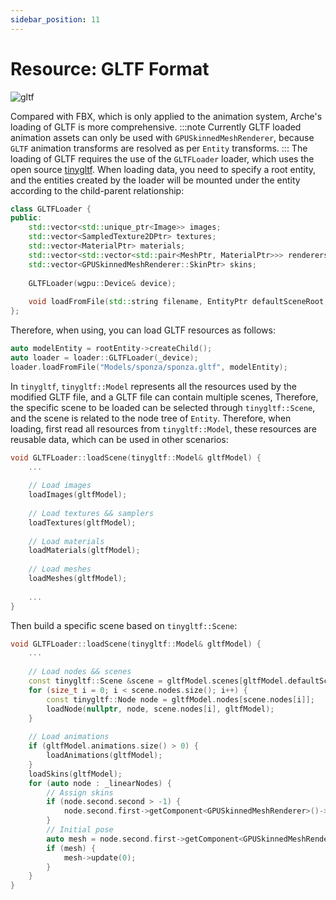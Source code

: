```yaml
---
sidebar_position: 11
---
```


# Resource: GLTF Format
![gltf](https://arched-graphics.oss-cn-shanghai.aliyuncs.com/img/gltf_scene.gif)

Compared with FBX, which is only applied to the animation system, Arche's loading of GLTF is more comprehensive.
:::note 
Currently GLTF loaded animation assets can only be used with `GPUSkinnedMeshRenderer`, because `GLTF` animation
transforms are resolved as per `Entity` transforms.
:::
The loading of GLTF requires the use of the `GLTFLoader` loader, which uses the open
source [tinygltf](https://github.com/syoyo/tinygltf). When loading data, you need to specify a root entity, and the
entities created by the loader will be mounted under the entity according to the child-parent relationship:

````cpp
class GLTFLoader {
public:
    std::vector<std::unique_ptr<Image>> images;
    std::vector<SampledTexture2DPtr> textures;
    std::vector<MaterialPtr> materials;
    std::vector<std::vector<std::pair<MeshPtr, MaterialPtr>>> renderers;
    std::vector<GPUSkinnedMeshRenderer::SkinPtr> skins;
    
    GLTFLoader(wgpu::Device& device);
    
    void loadFromFile(std::string filename, EntityPtr defaultSceneRoot, float scale = 1.0f);
};
````

Therefore, when using, you can load GLTF resources as follows:

````cpp
auto modelEntity = rootEntity->createChild();
auto loader = loader::GLTFLoader(_device);
loader.loadFromFile("Models/sponza/sponza.gltf", modelEntity);
````

In `tinygltf`, `tinygltf::Model` represents all the resources used by the modified GLTF file, and a GLTF file can
contain multiple scenes, Therefore, the specific scene to be loaded can be selected through `tinygltf::Scene`, and the
scene is related to the node tree of `Entity`. Therefore, when loading, first read all resources from `tinygltf::Model`,
these resources are reusable data, which can be used in other scenarios:

```cpp
void GLTFLoader::loadScene(tinygltf::Model& gltfModel) {
    ...
    
    // Load images
    loadImages(gltfModel);
    
    // Load textures && samplers
    loadTextures(gltfModel);
    
    // Load materials
    loadMaterials(gltfModel);
    
    // Load meshes
    loadMeshes(gltfModel);
    
    ...
}
```

Then build a specific scene based on `tinygltf::Scene`:

```cpp
void GLTFLoader::loadScene(tinygltf::Model& gltfModel) {
    ...
    
    // Load nodes && scenes
    const tinygltf::Scene &scene = gltfModel.scenes[gltfModel.defaultScene > -1 ? gltfModel.defaultScene : 0];
    for (size_t i = 0; i < scene.nodes.size(); i++) {
        const tinygltf::Node node = gltfModel.nodes[scene.nodes[i]];
        loadNode(nullptr, node, scene.nodes[i], gltfModel);
    }
    
    // Load animations
    if (gltfModel.animations.size() > 0) {
        loadAnimations(gltfModel);
    }
    loadSkins(gltfModel);
    for (auto node : _linearNodes) {
        // Assign skins
        if (node.second.second > -1) {
            node.second.first->getComponent<GPUSkinnedMeshRenderer>()->setSkin(skins[node.second.second]);
        }
        // Initial pose
        auto mesh = node.second.first->getComponent<GPUSkinnedMeshRenderer>();
        if (mesh) {
            mesh->update(0);
        }
    }
}
```
